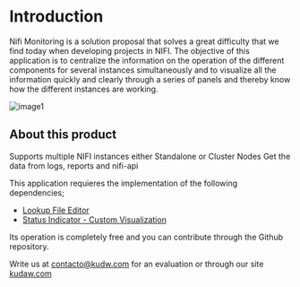 # Introduction

Nifi Monitoring is a solution proposal that solves a great difficulty that we find today when developing projects in NIFI. The objective of this application is to centralize the information on the operation of the different components for several instances simultaneously and to visualize all the information quickly and clearly through a series of panels and thereby know how the different instances are working.

![image1](/assets/images/splunk/nifi_home.png)

## About this product

Supports multiple NIFI instances either Standalone or Cluster Nodes
Get the data from logs, reports and nifi-api

This application requieres the implementation of the following dependencies;

- [Lookup File Editor](https://splunkbase.splunk.com/app/1724/)
- [Status Indicator - Custom Visualization](https://splunkbase.splunk.com/app/3119/)

Its operation is completely free and you can contribute through the Github repository.

Write us at contacto@kudw.com for an evaluation or through our site [kudaw.com](https://www.kudaw.com/en/contact)